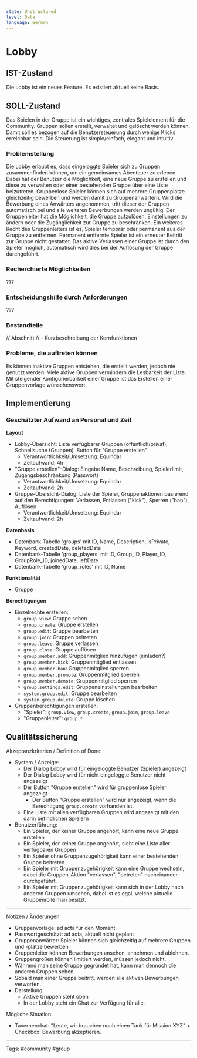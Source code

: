 ```yaml
---
state: Unstructured
level: Data
language: German
---
```

# Lobby

## IST-Zustand

Die Lobby ist ein neues Feature. Es existiert aktuell keine Basis.

## SOLL-Zustand

Das Spielen in der Gruppe ist ein wichtiges, zentrales Spielelement für die Community. Gruppen sollen erstellt, verwaltet und gelöscht werden können. Damit soll es bezogen auf die Benutzersteuerung durch wenige Klicks erreichbar sein. Die Steuerung ist simple/einfach, elegant und intuitiv.

### Problemstellung

Die Lobby erlaubt es, dass eingeloggte Spieler sich zu Gruppen zusammenfinden können, um ein gemeinsames Abenteuer zu erleben. Dabei hat der Benutzer die Möglichkeit, eine neue Gruppe zu erstellen und diese zu verwalten oder einer bestehenden Gruppe über eine Liste beizutreten. Gruppenlose Spieler können sich auf mehrere Gruppenplätze gleichzeitig bewerben und werden damit zu Gruppenanwärtern. Wird die Bewerbung eines Anwärters angenommen, tritt dieser der Gruppen automatisch bei und alle weiteren Bewerbungen werden ungültig. Der Gruppenleiter hat die Möglichkeit, die Gruppe aufzulösen, Einstellungen zu ändern oder die Zugänglichkeit zur Gruppe zu beschränken. Ein weiteres Recht des Gruppenleiters ist es, Spieler temporär oder permanent aus der Gruppe zu entfernen. Permanent entfernte Spieler ist ein erneuter Beitritt zur Gruppe nicht gestattet. Das aktive Verlassen einer Gruppe ist durch den Spieler möglich, automatisch wird dies bei der Auflösung der Gruppe durchgeführt. 

### Recherchierte Möglichkeiten

???

### Entscheidungshilfe durch Anforderungen

???

### Bestandteile

// Abschnitt
// - Kurzbeschreibung der Kernfunktionen

### Probleme, die auftreten können

Es können inaktive Gruppen entstehen, die erstellt werden, jedoch nie genutzt werden.
Viele aktive Gruppen vermindern die Lesbarkeit der Liste.
Mit steigender Konfigurierbarkeit einer Gruppe ist das Erstellen einer Gruppenvorlage wünschenswert.

## Implementierung

### Geschätzter Aufwand an Personal und Zeit

**Layout**

- Lobby-Übersicht: Liste verfügbarer Gruppen (öffentlich/privat), Schnellsuche (Gruppen), Button für "Gruppe erstellen"
  - Verantwortlichkeit/Umsetzung: Equindar
  - Zeitaufwand: 4h
- "Gruppe erstellen"-Dialog: Eingabe Name, Beschreibung, Spielerlimit, Zugangsbeschränkung (Passwort)
  - Verantwortlichkeit/Umsetzung: Equindar
  - Zeitaufwand: 2h
- Gruppe-Übersicht-Dialog: Liste der Spieler, Gruppenaktionen basierend auf den Berechtigungen: Verlassen, Entlassen ("kick"), Sperren ("ban"), Auflösen
  - Verantwortlichkeit/Umsetzung: Equindar
  - Zeitaufwand: 2h

**Datenbasis**

- Datenbank-Tabelle 'groups' mit ID, Name, Description, isPrivate, Keyword, createdDate, deletedDate
- Datenbank-Tabelle 'group_players' mit ID, Group_ID, Player_ID, GroupRole_ID, joinedDate, leftDate
- Datenbank-Tabelle 'group_roles' mit ID, Name

**Funktionalität**

- Gruppe

**Berechtigungen**

- Einzelrechte erstellen:
  - `group.view`: Gruppe sehen
  - `group.create`: Gruppe erstellen
  - `group.edit`: Gruppe bearbeiten
  - `group.join`: Gruppen beitreten
  - `group.leave`: Gruppe verlassen
  - `group.close`: Gruppe auflösen
  - `group.member.add`: Gruppenmitglied hinzufügen (einladen?)
  - `group.member.kick`: Gruppenmitglied entlassen
  - `group.member.ban`: Gruppenmitglied sperren
  - `group.member.promote`: Gruppenmitglied sperren
  - `group.member.demote`: Gruppenmitglied sperren
  - `group.settings.edit`: Gruppeneinstellungen bearbeiten
  - `system.group.edit`: Gruppe bearbeiten
  - `system.group.delete`: Gruppe löschen
- Gruppenberechtigungen erstellen:
  - "Spieler": `group.view`, `group.create`, `group.join`, `group.leave`
  - "Gruppenleiter": `group.*`

## Qualitätssicherung

Akzeptanzkriterien / Definition of Done:

- System / Anzeige:
  - Der Dialog Lobby wird für eingeloggte Benutzer (Spieler) angezeigt
  - Der Dialog Lobby wird für nicht eingeloggte Benutzer nicht angezeigt
  - Der Button "Gruppe erstellen" wird für gruppenlose Spieler angezeigt
    - Der Button "Gruppe erstellen" wird nur angezeigt, wenn die Berechtigung `group.create` vorhanden ist.
  - Eine Liste mit allen verfügbaren Gruppen wird angezeigt mit den darin befindlichen Spielern
- Benutzerführung:
  - Ein Spieler, der keiner Gruppe angehört, kann eine neue Gruppe erstellen
  - Ein Spieler, der keiner Gruppe angehört, sieht eine Liste aller verfügbaren Gruppen
  - Ein Spieler ohne Gruppenzugehörigkeit kann einer bestehenden Gruppe beitreten
  - Ein Spieler mit Gruppenzugehörigkeit kann eine Gruppe wechseln, dabei die Gruppen-Aktion "verlassen", "betreten" nacheinander durchgeführt.
  -  Ein Spieler mit Gruppenzugehörigkeit kann sich in der Lobby nach anderen Gruppen umsehen, dabei ist es egal, welche aktuelle Gruppenrolle man besitzt.
___
Notizen / Änderungen:
- Gruppenvorlage: ad acta für den Moment
- Passwortgeschützt: ad acta, aktuell nicht geplant
- Gruppenanwärter: Spieler können sich gleichzeitig auf mehrere Gruppen und -plätze bewerben
- Gruppenleiter können Bewerbungen ansehen, annehmen und ablehnen.
- Gruppengrößen können limitiert werden, müssen jedoch nicht.
- Während man seine Gruppe gegründet hat, kann man dennoch die anderen Gruppen sehen.
- Sobald man einer Gruppe beitritt, werden alle aktiven Bewerbungen verworfen.
- Darstellung:
	- Aktive Gruppen steht oben
	- In der Lobby steht ein Chat zur Verfügung für alle.

Mögliche Situation:
- Tavernenchat: "Leute, wir brauchen noch einen Tank für Mission XYZ" + Checkbox: Bewerbung akzeptieren.
---

Tags: #community #group
